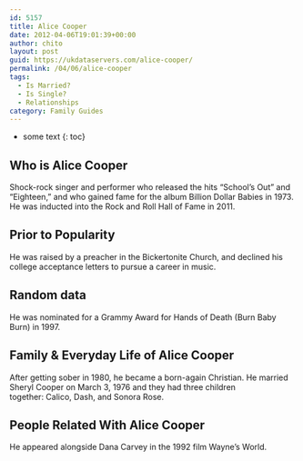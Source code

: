 ```yaml
---
id: 5157
title: Alice Cooper
date: 2012-04-06T19:01:39+00:00
author: chito
layout: post
guid: https://ukdataservers.com/alice-cooper/
permalink: /04/06/alice-cooper
tags:
  - Is Married?
  - Is Single?
  - Relationships
category: Family Guides
---
```


* some text
{: toc}
          
          
## Who is  Alice Cooper
                  
                  
                  
Shock-rock singer and performer who released the hits &#8220;School&#8217;s Out&#8221; and &#8220;Eighteen,&#8221; and who gained fame for the album Billion Dollar Babies in 1973. He was inducted into the Rock and Roll Hall of Fame in 2011. 
                  
                
                
                
## Prior to Popularity 
                  
                  
                  
He was raised by a preacher in the Bickertonite Church, and declined his college acceptance letters to pursue a career in music. 
                  
                
                
                
## Random data 
                  
                  
                  
He was nominated for a Grammy Award for Hands of Death (Burn Baby Burn) in 1997. 
                  
                
                
                
## Family & Everyday Life of Alice Cooper
                  
                  
                  
After getting sober in 1980, he became a born-again Christian. He married Sheryl Cooper on March 3, 1976 and they had three children together: Calico, Dash, and Sonora Rose.  
                  
                
                
                
## People Related With  Alice Cooper
                  
                  
                  
He appeared alongside Dana Carvey in the 1992 film Wayne&#8217;s World. 
                  
                
              
            
          
          
          
    
    
  
